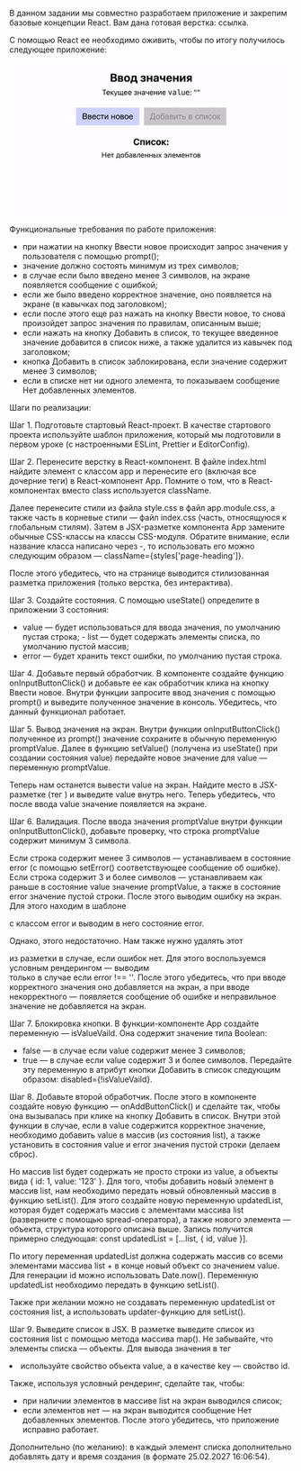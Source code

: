 В данном задании мы совместно разработаем приложение и закрепим базовые концепции React.
Вам дана готовая верстка: ссылка.

С помощью React ее необходимо оживить, чтобы по итогу получилось следующее приложение:

<img src="./src/assets/example-ezgif.com-video-to-gif-converter.gif" />

Функциональные требования по работе приложения:

-   при нажатии на кнопку Ввести новое происходит запрос значения у пользователя с помощью
    prompt();
-   значение должно состоять минимум из трех символов;
-   в случае если было введено менее 3 символов, на экране появляется сообщение с ошибкой;
-   если же было введено корректное значение, оно появляется на экране (в кавычках под
    заголовком);
-   если после этого еще раз нажать на кнопку Ввести новое, то снова произойдет запрос
    значения по правилам, описанным выше;
-   если нажать на кнопку Добавить в список, то текущее введенное значение добавится в
    список ниже, а также удалится из кавычек под заголовком;
-   кнопка Добавить в список заблокирована, если значение содержит менее 3 символов;
-   если в списке нет ни одного элемента, то показываем сообщение Нет добавленных
    элементов.

Шаги по реализации:

Шаг 1. Подготовьте стартовый React-проект. В качестве стартового проекта используйте
шаблон приложения, который мы подготовили в первом уроке (с настроенными ESLint, Prettier
и EditorConfig).

Шаг 2. Перенесите верстку в React-компонент. В файле index.html найдите элемент с классом
app и перенесите его (включая все дочерние теги) в React-компонент App. Помните о том, что
в React-компонентах вместо class используется className.

Далее перенесите стили из файла style.css в файл app.module.css, а также часть в корневые
стили — файл index.css (часть, относящуюся к глобальным стилям). Затем в JSX-разметке
компонента App замените обычные CSS-классы на классы CSS-модуля. Обратите внимание, если
название класса написано через -, то использовать его можно следующим образом —
className={styles['page-heading']}.

После этого убедитесь, что на странице выводится стилизованная разметка приложения (только
верстка, без интерактива).

Шаг 3. Создайте состояния. С помощью useState() определите в приложении 3 состояния:

-   value — будет использоваться для ввода значения, по умолчанию пустая строка; - list —
    будет содержать элементы списка, по умолчанию пустой массив;
-   error — будет хранить текст ошибки, по умолчанию пустая строка.

Шаг 4. Добавьте первый обработчик. В компоненте создайте функцию onInputButtonClick() и
добавьте ее как обработчик клика на кнопку Ввести новое. Внутри функции запросите ввод
значения с помощью prompt() и выведите полученное значение в консоль. Убедитесь, что
данный функционал работает.

Шаг 5. Вывод значения на экран. Внутри функции onInputButtonClick() полученное из prompt()
значение сохраните в обычную переменную promptValue. Далее в функцию setValue() (получена
из useState() при создании состояния value) передайте новое значение для value —
переменную promptValue.

Теперь нам останется вывести value на экран. Найдите место в JSX-разметке (тег <output>) и
выведите value внутрь него. Теперь убедитесь, что после ввода value значение появляется на
экране.

Шаг 6. Валидация. После ввода значения promptValue внутри функции onInputButtonClick(),
добавьте проверку, что строка promptValue содержит минимум 3 символа.

Если строка содержит менее 3 символов — устанавливаем в состояние error (с помощью
setError() соответствующее сообщение об ошибке). Если строка содержит 3 и более символов —
устанавливаем как раньше в состояние value значение promptValue, а также в состояние error
значение пустой строки. После этого выводим ошибку на экран. Для этого находим в шаблоне

<div> c классом error и выводим в него состояние error.

Однако, этого недостаточно. Нам также нужно удалять этот <div> из разметки в случае, если
ошибок нет. Для этого воспользуемся условным рендерингом — выводим <div> только в случае
если error !== ''. После этого убедитесь, что при вводе корректного значения оно
добавляется на экран, а при вводе некорректного — появляется сообщение об ошибке и
неправильное значение не добавляется на экран.

Шаг 7. Блокировка кнопки. В функции-компоненте App создайте переменную — isValueVaild. Она
содержит значение типа Boolean:

-   false — в случае если value содержит менее 3 символов;
-   true — в случае если value содержит 3 и более символов. Передайте эту переменную в
    атрибут кнопки Добавить в список следующим образом: disabled={!isValueVaild}.

Шаг 8. Добавьте второй обработчик. После этого в компоненте создайте новую функцию —
onAddButtonClick() и сделайте так, чтобы она вызывалась при клике на кнопку Добавить в
список. Внутри этой функции в случае, если в value содержится корректное значение,
необходимо добавить value в массив (из состояния list), а также установить в состояния
value и error значения пустой строки (делаем сброс).

Но массив list будет содержать не просто строки из value, а объекты вида { id: 1, value:
'123' }. Для того, чтобы добавить новый элемент в массив list, нам необходимо передать
новый обновленный массив в функцию setList(). Для этого создайте новую переменную
updatedList, которая будет содержать массив с элементами массива list (разверните с
помощью spread-оператора), а также нового элемента — объекта, структура которого описана
выше. Запись получится примерно следующая: const updatedList = [...list, { id, value }].

По итогу переменная updatedList должна содержать массив со всеми элементами массива list +
в конце новый объект со значением value. Для генерации id можно использовать Date.now().
Переменную updatedList необходимо передать в функцию setList().

Также при желании можно не создавать переменную updatedList от состояния list, а
использовать updater-функцию для setList().

Шаг 9. Выведите список в JSX. В разметке выведите список из состояния list с помощью
метода массива map(). Не забывайте, что элементы списка — объекты. Для вывода значения в
тег <li> используйте свойство объекта value, а в качестве key — свойство id.

Также, используя условный рендеринг, сделайте так, чтобы:

-   при наличии элементов в массиве list на экран выводился список;
-   если элементов нет — на экран выводится сообщение Нет добавленных элементов. После
    этого убедитесь, что приложение исправно работает.

Дополнительно (по желанию): в каждый элемент списка дополнительно добавлять дату и время
создания (в формате 25.02.2027 16:06:54).
